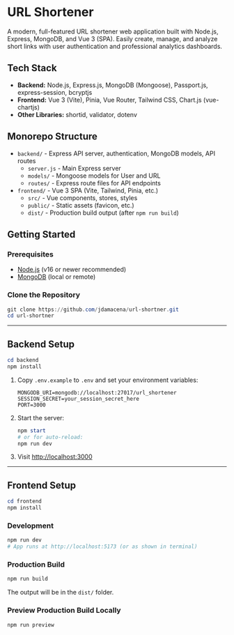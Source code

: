 # URL Shortener

A modern, full-featured URL shortener web application built with Node.js, Express, MongoDB, and Vue 3 (SPA). Easily create, manage, and analyze short links with user authentication and professional analytics dashboards.

## Tech Stack

- **Backend:** Node.js, Express.js, MongoDB (Mongoose), Passport.js, express-session, bcryptjs
- **Frontend:** Vue 3 (Vite), Pinia, Vue Router, Tailwind CSS, Chart.js (vue-chartjs)
- **Other Libraries:** shortid, validator, dotenv

## Monorepo Structure

- `backend/` - Express API server, authentication, MongoDB models, API routes
  - `server.js` - Main Express server
  - `models/` - Mongoose models for User and URL
  - `routes/` - Express route files for API endpoints
- `frontend/` - Vue 3 SPA (Vite, Tailwind, Pinia, etc.)
  - `src/` - Vue components, stores, styles
  - `public/` - Static assets (favicon, etc.)
  - `dist/` - Production build output (after `npm run build`)

## Getting Started

### Prerequisites

- [Node.js](https://nodejs.org/) (v16 or newer recommended)
- [MongoDB](https://www.mongodb.com/) (local or remote)

### Clone the Repository

```powershell
git clone https://github.com/jdamacena/url-shortner.git
cd url-shortner
```

---

## Backend Setup

```powershell
cd backend
npm install
```

1. Copy `.env.example` to `.env` and set your environment variables:
   ```env
   MONGODB_URI=mongodb://localhost:27017/url_shortener
   SESSION_SECRET=your_session_secret_here
   PORT=3000
   ```
2. Start the server:
   ```powershell
   npm start
   # or for auto-reload:
   npm run dev
   ```
3. Visit [http://localhost:3000](http://localhost:3000)

---

## Frontend Setup

```powershell
cd frontend
npm install
```

### Development

```powershell
npm run dev
# App runs at http://localhost:5173 (or as shown in terminal)
```

### Production Build

```powershell
npm run build
```

The output will be in the `dist/` folder.

### Preview Production Build Locally

```powershell
npm run preview
```
